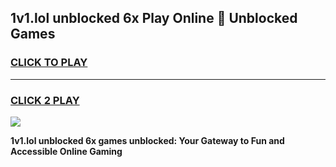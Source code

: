 
## 1v1.lol unblocked 6x Play Online 👋 Unblocked Games
<h3>
<a href="https://premium.freeplayer.one?title=1v1.lol_unblocked_6x&ref=19F">CLICK TO PLAY</a></h3>
<hr>

<h3>
<a href="https://premium.freeplayer.one?title=1v1.lol_unblocked_6x&ref=19F">CLICK 2 PLAY</a>
  
</h3>

<a href="https://premium.freeplayer.one?title=1v1.lol_unblocked_6x&ref=19F"><img src="https://clearcache.store/games.png"></a>


**1v1.lol unblocked 6x games unblocked: Your Gateway to Fun and Accessible Online Gaming**
